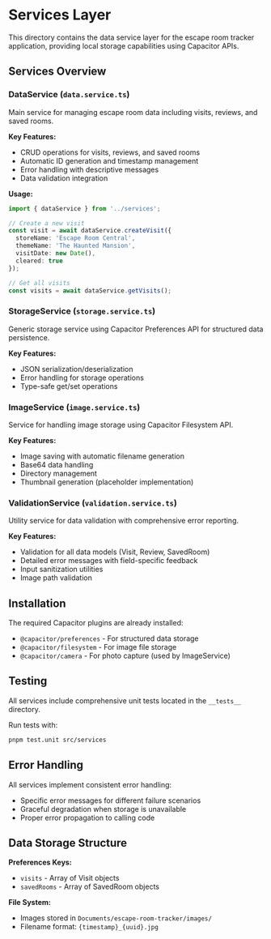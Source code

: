 # Services Layer

This directory contains the data service layer for the escape room tracker application, providing local storage capabilities using Capacitor APIs.

## Services Overview

### DataService (`data.service.ts`)
Main service for managing escape room data including visits, reviews, and saved rooms.

**Key Features:**
- CRUD operations for visits, reviews, and saved rooms
- Automatic ID generation and timestamp management
- Error handling with descriptive messages
- Data validation integration

**Usage:**
```typescript
import { dataService } from '../services';

// Create a new visit
const visit = await dataService.createVisit({
  storeName: 'Escape Room Central',
  themeName: 'The Haunted Mansion',
  visitDate: new Date(),
  cleared: true
});

// Get all visits
const visits = await dataService.getVisits();
```

### StorageService (`storage.service.ts`)
Generic storage service using Capacitor Preferences API for structured data persistence.

**Key Features:**
- JSON serialization/deserialization
- Error handling for storage operations
- Type-safe get/set operations

### ImageService (`image.service.ts`)
Service for handling image storage using Capacitor Filesystem API.

**Key Features:**
- Image saving with automatic filename generation
- Base64 data handling
- Directory management
- Thumbnail generation (placeholder implementation)

### ValidationService (`validation.service.ts`)
Utility service for data validation with comprehensive error reporting.

**Key Features:**
- Validation for all data models (Visit, Review, SavedRoom)
- Detailed error messages with field-specific feedback
- Input sanitization utilities
- Image path validation

## Installation

The required Capacitor plugins are already installed:
- `@capacitor/preferences` - For structured data storage
- `@capacitor/filesystem` - For image file storage
- `@capacitor/camera` - For photo capture (used by ImageService)

## Testing

All services include comprehensive unit tests located in the `__tests__` directory.

Run tests with:
```bash
pnpm test.unit src/services
```

## Error Handling

All services implement consistent error handling:
- Specific error messages for different failure scenarios
- Graceful degradation when storage is unavailable
- Proper error propagation to calling code

## Data Storage Structure

**Preferences Keys:**
- `visits` - Array of Visit objects
- `savedRooms` - Array of SavedRoom objects

**File System:**
- Images stored in `Documents/escape-room-tracker/images/`
- Filename format: `{timestamp}_{uuid}.jpg`